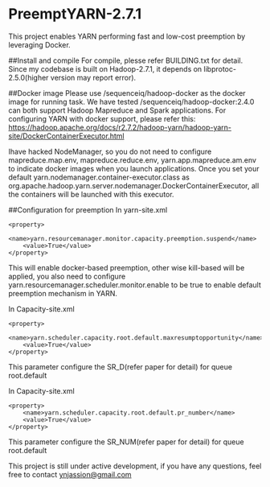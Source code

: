 # PreemptYARN-2.7.1

This project enables YARN performing fast and low-cost preemption by leveraging Docker.

##Install and compile
For compile, plesse refer BUILDING.txt for detail. Since my codebase is built on Hadoop-2.7.1, it depends on libprotoc-2.5.0(higher version may report error).

##Docker image
Please use /sequenceiq/hadoop-docker as the docker image for running task. We have tested /sequenceiq/hadoop-docker:2.4.0 can
both support Hadoop Mapreduce and Spark applications. For configuring YARN with docker support, please refer this:
https://hadoop.apache.org/docs/r2.7.2/hadoop-yarn/hadoop-yarn-site/DockerContainerExecutor.html

Ihave hacked NodeManager, so you do not need to configure mapreduce.map.env, mapreduce.reduce.env, yarn.app.mapreduce.am.env
to indicate docker images when you launch applications. Once you set your default yarn.nodemanager.container-executor.class as 
org.apache.hadoop.yarn.server.nodemanager.DockerContainerExecutor, all the containers will be launched with this executor.

##Configuration for preemption
In yarn-site.xml
```
<property>
    <name>yarn.resourcemanager.monitor.capacity.preemption.suspend</name>
    <value>True</value>
</property>
```
This will enable docker-based preemption, other wise kill-based will be applied, you also need to configure yarn.resourcemanager.scheduler.monitor.enable to be true to enable default preemption mechanism in YARN.

In Capacity-site.xml
```
<property>
    <name>yarn.scheduler.capacity.root.default.maxresumptopportunity</name>
    <value>True</value>
</property>
```
This parameter configure the SR_D(refer paper for detail) for queue root.default

In Capacity-site.xml
```
<property>
    <name>yarn.scheduler.capacity.root.default.pr_number</name>
    <value>True</value>
</property>
```
This parameter configure the SR_NUM(refer paper for detail) for queue root.default

This project is still under active development, if you have any questions, feel free to contact ynjassion@gmail.com



